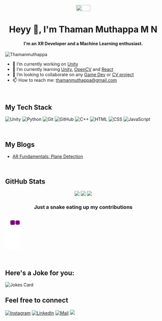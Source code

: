 
<div align="center">
	<br>
	<img src="https://media.giphy.com/media/SWX0oj1Fzc58Cp4uzp/giphy.gif" width= "30%" height="30%">
</div>

<h1 align="center">Heyy 👋, I'm Thaman Muthappa M N</h1>
<h4 align="center">I'm an XR Developer and a Machine Learning enthusiast.</h4>
<p align="left"> <img src="https://komarev.com/ghpvc/?username=Thamanmuthappa&label=Profile%20views&color=0e75b6&style=flat" alt="Thamanmuthappa" /> </p>


- 🔭 I’m currently working on [Unity]()
- 🌱 I’m currently learning [Unity](), [OpenCV]() and [React]()
- 👯 I’m looking to collaborate on any [Game Dev]() or [CV project]()
- 📫 How to reach me: [thamanmuthappa@gmail.com](mailto:thamanmuthappa@gmail.com)

<!-- 
<p align="left"> <a href="https://github.com/ryo-ma/github-profile-trophy"><img src="https://github-profile-trophy.vercel.app/?username=Thamanmuthappa" alt="Thamanmuthappa" /></a> </p>
-->
<br>

## My Tech Stack
 <img src="https://img.shields.io/badge/-Unity-green" alt="Unity"> <img src="https://img.shields.io/badge/-Python-yellow" alt="Python"> <img src="https://img.shields.io/badge/-Git-blue" alt="Git"> <img src="https://img.shields.io/badge/-GitHub-green" alt="GitHub"> <img src="https://img.shields.io/badge/-C++-purple" alt="C++"> <img src="https://img.shields.io/badge/-HTML-red" alt="HTML"> <img src="https://img.shields.io/badge/-CSS-purple" alt="CSS"> <img src="https://img.shields.io/badge/-JavaScript-yellow" alt="JavaScript">



<!--
<img src="https://img.shields.io/badge/-MaterializeCSS-pink" alt="MaterializeCSS"> <img src="https://img.shields.io/badge/-React-blue" alt="React"> <img src="https://img.shields.io/badge/-Node-green" alt="Node"> <img src="https://img.shields.io/badge/-ExpressJS-purple" alt="ExpressJS"> <img src="https://img.shields.io/badge/-MongoDB-green" alt="MongoDB"> <img src="https://img.shields.io/badge/-Heroku-purple" alt="Heroku"> <img src="https://img.shields.io/badge/-Bootstrap-red" alt="Bootstrap"> <img src="https://img.shields.io/badge/-JQuery-yellow" alt="JQuery"> 
-->
<br>

## My Blogs
- [AR Fundamentals: Plane Detection](https://bit.ly/3C3jD1p)

<br>

## GitHub Stats
<p align="center">
	<img src="https://github-readme-stats.vercel.app/api?username=Thamanmuthappa&&show_icons=true&theme=blue-green&hide_border=true" max-width="100%" width="450px">
	<img src="https://github-readme-streak-stats.herokuapp.com/?user=Thamanmuthappa&theme=blue-green&hide_border=true" max-width="100%" width="450px">
	<img src="https://github-readme-stats.vercel.app/api/top-langs/?username=Thamanmuthappa&layout=compact&theme=blue-green&hide_border=true" max-width="100%" width="450px">
</p>

<p align="center">
	<h3 align="center">Just a snake eating up my contributions</h3>
	<img src="https://github.com/Thamanmuthappa/Thamanmuthappa/blob/output/github-contribution-grid-snake.gif">
</p>

<br>

## Here's a Joke for you:
<img src="https://readme-jokes.vercel.app/api" alt="Jokes Card" />

## Feel free to connect

[![Instagram](https://img.shields.io/badge/Instagram-follow-purple.svg?logo=instagram&logoColor=white)](https://www.instagram.com/t_man.__/)
[![LinkedIn](https://img.shields.io/badge/Linkedin-follow-informational?logo=linkedin&logoColor=white)](https://www.linkedin.com/in/thaman-muthappa-m-n-540982204//)
[![Mail](https://img.shields.io/badge/Mail-critical?logo=gmail&logoColor=white)](mailto:thamanmuthappa@gmail.com)
![](https://hit.yhype.me/github/profile?user_id=76126020)
<!--
**Thamanmuthappa/Thamanmuthappa** is a ✨ _special_ ✨ repository because its `README.md` (this file) appears on your GitHub profile.


- 😄 Pronouns: ...
- ⚡ Fun fact: ...
-->


